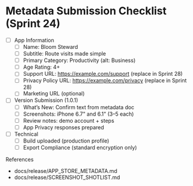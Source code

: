 # Metadata Submission Checklist (Sprint 24)

- [ ] App Information
  - [ ] Name: Bloom Steward
  - [ ] Subtitle: Route visits made simple
  - [ ] Primary Category: Productivity (alt: Business)
  - [ ] Age Rating: 4+
  - [ ] Support URL: https://example.com/support (replace in Sprint 28)
  - [ ] Privacy Policy URL: https://example.com/privacy (replace in Sprint 28)
  - [ ] Marketing URL (optional)

- [ ] Version Submission (1.0.1)
  - [ ] What’s New: Confirm text from metadata doc
  - [ ] Screenshots: iPhone 6.7" and 6.1" (3–5 each)
  - [ ] Review notes: demo account + steps
  - [ ] App Privacy responses prepared

- [ ] Technical
  - [ ] Build uploaded (production profile)
  - [ ] Export Compliance (standard encryption only)

References
- docs/release/APP_STORE_METADATA.md
- docs/release/SCREENSHOT_SHOTLIST.md
